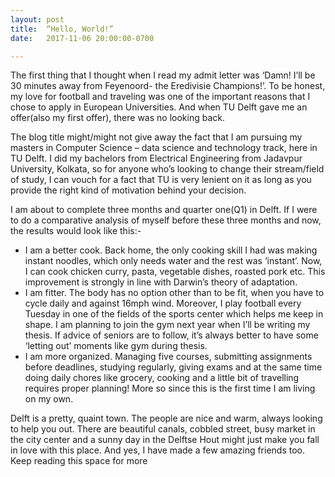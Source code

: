 ```yaml
---
layout: post
title:  “Hello, World!”
date:   2017-11-06 20:00:00-0700

---
```

The first thing that I thought when I read my admit letter was ‘Damn! I’ll be 30 minutes away from Feyenoord- the Eredivisie Champions!’. To be honest, my love for football and traveling was one of the important reasons that I chose to apply in European Universities. And when TU Delft gave me an offer(also my first offer), there was no looking back.

The blog title might/might not give away the fact that I am pursuing my masters in Computer Science – data science and technology track, here in TU Delft. I did my bachelors from Electrical Engineering from Jadavpur University, Kolkata, so for anyone who’s looking to change their stream/field of study, I can vouch for a fact that TU is very lenient on it as long as you provide the right kind of motivation behind your decision.

I am about to complete three months and quarter one(Q1) in Delft. If I were to do a comparative analysis of myself before these three months and now, the results would look like this:-
- I am a better cook. Back home, the only cooking skill I had was making instant noodles, which only needs water and the rest was ‘instant’. Now, I can cook chicken curry, pasta, vegetable dishes, roasted pork etc. This improvement is strongly in line with Darwin’s theory of adaptation.
- I am fitter. The body has no option other than to be fit, when you have to cycle daily and against 16mph wind. Moreover, I play football every Tuesday in one of the fields of the sports center which helps me keep in shape. I am planning to join the gym next year when I’ll be writing my thesis. If advice of seniors are to follow, it’s always better to have some ‘letting out’ moments like gym during thesis.
- I am more organized. Managing five courses, submitting assignments before deadlines, studying regularly, giving exams and at the same time doing daily chores like grocery, cooking and a little bit of travelling requires proper planning! More so since this is the first time I am living on my own.

Delft is a pretty, quaint town. The people are nice and warm, always looking to help you out. There are beautiful canals, cobbled street, busy market in the city center and a sunny day in the Delftse Hout might just make you fall in love with this place. And yes, I have made a few amazing friends too. Keep reading this space for more


